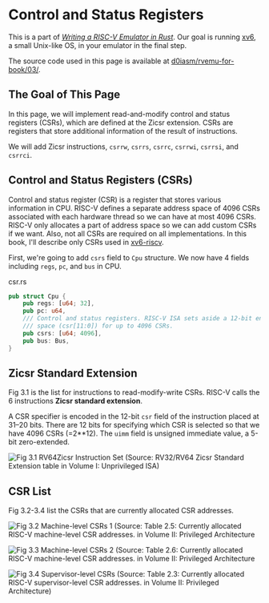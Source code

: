 # Control and Status Registers

This is a part of [_Writing a RISC-V Emulator in Rust_](../). Our goal is
running [xv6](https://github.com/mit-pdos/xv6-riscv), a small Unix-like OS, in
your emulator in the final step.

The source code used in this page is available at
[d0iasm/rvemu-for-book/03/](https://github.com/d0iasm/rvemu-for-book/tree/master/03).

## The Goal of This Page

In this page, we will implement read-and-modify control and status registers
(CSRs), which are defined at the Zicsr extension. CSRs are registers that store
additional information of the result of instructions.

We will add Zicsr instructions, `csrrw`, `csrrs`, `csrrc`, `csrrwi`, `csrrsi`,
and `csrrci`.

## Control and Status Registers (CSRs)

Control and status register (CSR) is a register that stores various information
in CPU. RISC-V defines a separate address space of 4096 CSRs associated with
each hardware thread so we can have at most 4096 CSRs. RISC-V only allocates a
part of address space so we can add custom CSRs if we want. Also, not all CSRs
are required on all implementations. In this book, I'll describe only CSRs used
in [xv6-riscv](https://github.com/mit-pdos/xv6-riscv).

First, we're going to add `csrs` field to `Cpu` structure. We now have 4 fields
including `regs`, `pc`, and `bus` in CPU.

<p class="filename">csr.rs</p>

```rust
pub struct Cpu {
    pub regs: [u64; 32],
    pub pc: u64,
    /// Control and status registers. RISC-V ISA sets aside a 12-bit encoding
    /// space (csr[11:0]) for up to 4096 CSRs.
    pub csrs: [u64; 4096],
    pub bus: Bus,
}
```

## Zicsr Standard Extension

Fig 3.1 is the list for instructions to read-modify-write CSRs. RISC-V calls
the 6 instructions **Zicsr standard extension**.

A CSR specifier is encoded in the 12-bit `csr` field of the instruction placed
at 31–20 bits. There are 12 bits for specifying which CSR is selected so that
we have 4096 CSRs (=2\*\*12). The `uimm` field is unsigned immediate value, a
5-bit zero-extended.

![Fig 3.1 RV64Zicsr Instruction Set (Source: RV32/RV64 Zicsr Standard Extension
table in Volume I: Unprivileged ISA)](../img/1-3-1.png)

## CSR List

Fig 3.2-3.4 list the CSRs that are currently allocated CSR addresses.

![Fig 3.2 Machine-level CSRs 1 (Source: Table 2.5: Currently allocated RISC-V
machine-level CSR addresses. in Volume II: Privileged
Architecture](../img/1-3-2.png)

![Fig 3.3 Machine-level CSRs 2 (Source: Table 2.6: Currently allocated RISC-V
machine-level CSR addresses. in Volume II: Privileged
Architecture](../img/1-3-3.png)

![Fig 3.4 Supervisor-level CSRs (Source: Table 2.3: Currently allocated RISC-V
supervisor-level CSR addresses. in Volume II: Privileged
Architecture)](../img/1-3-4.png)

